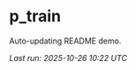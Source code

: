 # p_train

Auto-updating README demo.

<!--START_SECTION:status-->
_Last run: 2025-10-26 10:22 UTC_
<!--END_SECTION:status-->
























































































































































































































































































































































































































































































































































































































































































































































































































































































































































































































































































































































































































































































































































































































































































